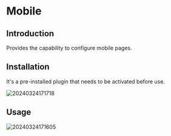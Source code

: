 # Mobile

<PluginInfo name="mobile-client" deprecated=true></PluginInfo>

## Introduction

Provides the capability to configure mobile pages.

## Installation

It's a pre-installed plugin that needs to be activated before use.

![20240324171718](https://static-docs.nocobase.com/20240324171718.png)

## Usage

![20240324171605](https://static-docs.nocobase.com/20240324171605.png)